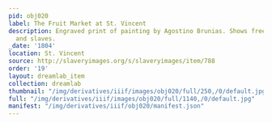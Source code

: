```yaml
---
pid: obj020
label: The Fruit Market at St. Vincent
description: Engraved print of painting by Agostino Brunias. Shows free women of color
  and slaves.
_date: '1804'
location: St. Vincent
source: http://slaveryimages.org/s/slaveryimages/item/788
order: '19'
layout: dreamlab_item
collection: dreamlab
thumbnail: "/img/derivatives/iiif/images/obj020/full/250,/0/default.jpg"
full: "/img/derivatives/iiif/images/obj020/full/1140,/0/default.jpg"
manifest: "/img/derivatives/iiif/obj020/manifest.json"
---
```

